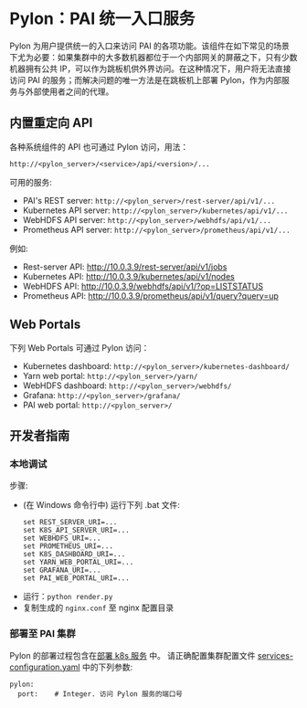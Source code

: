 # Pylon：PAI 统一入口服务

Pylon 为用户提供统一的入口来访问 PAI 的各项功能。该组件在如下常见的场景下尤为必要：如果集群中的大多数机器都位于一个内部网关的屏蔽之下，只有少数机器拥有公共 IP，可以作为跳板机供外界访问。在这种情况下，用户将无法直接访问 PAI 的服务；而解决问题的唯一方法是在跳板机上部署 Pylon，作为内部服务与外部使用者之间的代理。

## 内置重定向 API

各种系统组件的 API 也可通过 Pylon 访问，用法：

```
http://<pylon_server>/<service>/api/<version>/...
```

可用的服务:

- PAI's REST server: `http://<pylon_server>/rest-server/api/v1/...`
- Kubernetes API server: `http://<pylon_server>/kubernetes/api/v1/...`
- WebHDFS API server: `http://<pylon_server>/webhdfs/api/v1/...`
- Prometheus API server: `http://<pylon_server>/prometheus/api/v1/...`

例如:

- Rest-server API: http://10.0.3.9/rest-server/api/v1/jobs
- Kubernetes API: http://10.0.3.9/kubernetes/api/v1/nodes
- WebHDFS API: http://10.0.3.9/webhdfs/api/v1/?op=LISTSTATUS
- Prometheus API: http://10.0.3.9/prometheus/api/v1/query?query=up

## Web Portals

下列 Web Portals 可通过 Pylon 访问：

- Kubernetes dashboard: `http://<pylon_server>/kubernetes-dashboard/`
- Yarn web portal: `http://<pylon_server>/yarn/`
- WebHDFS dashboard: `http://<pylon_server>/webhdfs/`
- Grafana: `http://<pylon_server>/grafana/`
- PAI web portal: `http://<pylon_server>/`

## 开发者指南

### 本地调试

步骤:
- (在 Windows 命令行中) 运行下列 .bat 文件:
  ```
  set REST_SERVER_URI=...
  set K8S_API_SERVER_URI=...
  set WEBHDFS_URI=...
  set PROMETHEUS_URI=...
  set K8S_DASHBOARD_URI=...
  set YARN_WEB_PORTAL_URI=...
  set GRAFANA_URI=...
  set PAI_WEB_PORTAL_URI=...
  ```
- 运行：`python render.py`
- 复制生成的 `nginx.conf` 至 nginx 配置目录 

### 部署至 PAI 集群

Pylon 的部署过程包含在[部署 k8s 服务](../pai-management/README-zh.md#部署-k8s-服务) 中。
请正确配置集群配置文件 [services-configuration.yaml](../cluster-configuration/services-configuration.yaml) 中的下列参数:
```
pylon:
  port:    # Integer. 访问 Pylon 服务的端口号
```
